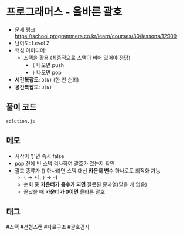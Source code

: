 # 프로그래머스 - 올바른 괄호

- 문제 링크: https://school.programmers.co.kr/learn/courses/30/lessons/12909
- 난이도: Level 2
- 핵심 아이디어:
  - 스택을 활용 (최종적으로 스택이 비어 있어야 정답)
    - `(` 나오면 push
    - `)` 나오면 pop
- **시간복잡도**: `O(N)` (한 번 순회)
- **공간복잡도**: `O(N)`

## 풀이 코드

`solution.js `

## 메모

- 시작이 ')'면 즉시 false
- pop 전에 빈 스택 검사하여 괄호가 있는지 확인
- 괄호 종류가 () 하나라면 스택 대신 **카운터 변수** 하나로도 최적화 가능
  - `(` → +1, `)` → -1
  - 순회 중 **카운터가 음수가 되면** 잘못된 문자열(닫을 게 없음)
  - 끝났을 때 **카운터가 0이면** 올바른 괄호

## 태그

#스택 #선형스캔 #자료구조 #괄호검사
